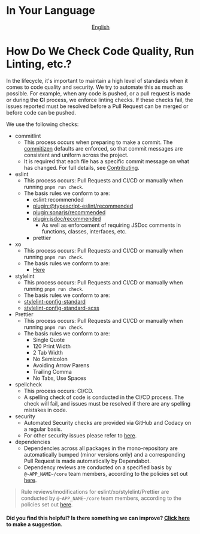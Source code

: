 # In Your Language

<p align="center">
  <a href="~GITHUB_URL~blob/master/docs/en-US/GITHUB_CHECKS.md"
    >English</a>
</p>

# How Do We Check Code Quality, Run Linting, etc.?

In the lifecycle, it's important to maintain a high level of standards when it comes to code quality and security. We try to automate this as much as possible. For example, when any code is pushed, or a pull request is made or during the **CI** process, we enforce linting checks. If these checks fail, the issues reported must be resolved before a Pull Request can be merged or before code can be pushed.

We use the following checks:

- commitlint
  - This process occurs when preparing to make a commit. The [commitizen](https://github.com/commitizen/cz-cli) defaults are enforced, so that commit messages are consistent and uniform across the project.
  - It is required that each file has a specific commit message on what has changed. For full details, see [Contributing](~GITHUB_URL~CONTRIBUTING.md).
- eslint
  - This process occurs: Pull Requests and CI/CD or manually when running `pnpm run check`.
  - The basis rules we conform to are:
    - eslint:recommended
    - [plugin:@typescript-eslint/recommended](https://github.com/typescript-eslint/typescript-eslint)
    - [plugin:sonarjs/recommended](https://github.com/SonarSource/eslint-plugin-sonarjs)
    - [plugin:jsdoc/recommended](https://github.com/gajus/eslint-plugin-jsdoc)
      - As well as enforcement of requiring JSDoc comments in functions, classes, interfaces, etc.
    - prettier
- xo
  - This process occurs: Pull Requests and CI/CD or manually when running `pnpm run check`.
  - The basis rules we conform to are:
    - [Here](https://github.com/xojs/xo)
- stylelint
  - This process occurs: Pull Requests and CI/CD or manually when running `pnpm run check`.
  - The basis rules we conform to are:
  - [stylelint-config-standard](https://github.com/stylelint/stylelint-config-standard)
  - [stylelint-config-standard-scss](https://github.com/stylelint-scss/stylelint-config-standard-scss)
- Prettier
  - This process occurs: Pull Requests and CI/CD or manually when running `pnpm run check`.
  - The basis rules we conform to are:
    - Single Quote
    - 120 Print Width
    - 2 Tab Width
    - No Semicolon
    - Avoiding Arrow Parens
    - Trailing Comma
    - No Tabs, Use Spaces
- spellcheck
  - This process occurs: CI/CD.
  - A spelling check of code is conducted in the CI/CD process. The check will fail, and issues must be resolved if there are any spelling mistakes in code.
- security
  - Automated Security checks are provided via GitHub and Codacy on a regular basis.
  - For other security issues please refer to [here](~GITHUB_URL~SECURITY.md).
- dependencies
  - Dependencies across all packages in the mono-repository are automatically bumped (minor versions only) and a corresponding Pull Request is made automatically by Dependabot.
  - Dependency reviews are conducted on a specified basis by `@~APP_NAME~/core` team members, according to the policies set out [here](~GITHUB_URL~HOUSEKEEPING.md).

> Rule reviews/modifications for eslint/xo/stylelint/Prettier are conducted by `@~APP_NAME~/core` team members, according to the policies set out [here](~GITHUB_URL~HOUSEKEEPING.md).

#### Did you find this helpful? Is there something we can improve? [Click here](~GITHUB_URL~issues/new?assignees=&labels=&template=documentation.yml) to make a suggestion.
